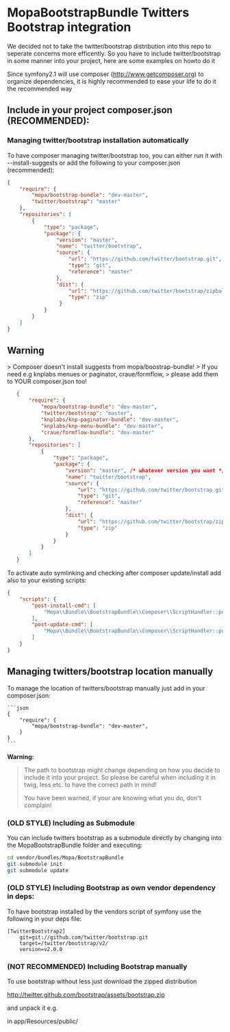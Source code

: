 MopaBootstrapBundle Twitters Bootstrap integration
==================================================

We decided not to take the twitter/bootstrap distribution into this repo to seperate concerns more efficently.
So you have to include twitter/bootstrap in some manner into your project, here are some examples on howto do it

Since symfony2.1 will use composer (http://www.getcomposer.org) to organize dependencies, it is highly recommended to ease your life to do it the recommended way

## Include in your project composer.json (RECOMMENDED):

### Managing twitter/bootstrap installation automatically

To have composer managing twitter/bootstrap too, you can either run it with
--install-suggests or add the following to your composer.json (recommended):

```json
{
    "require": {
        "mopa/bootstrap-bundle": "dev-master",
        "twitter/bootstrap": "master"
    },
    "repositories": [
        {
            "type": "package",
            "package": {
                "version": "master",
                "name": "twitter/bootstrap",
                "source": {
                    "url": "https://github.com/twitter/bootstrap.git",
                    "type": "git",
                    "reference": "master"
                },
                "dist": {
                    "url": "https://github.com/twitter/bootstrap/zipball/master",
                    "type": "zip"
                 }
            }
        }
    ]
}
```

       
<h2 id="Warning">Warning</h2>
> Composer doesn't install suggests from mopa/boostrap-bundle!
> If you need e.g knplabs menues or paginator, craue/formflow, 
> please add them to YOUR composer.json too!

```json
   {
       "require": {
           "mopa/bootstrap-bundle": "dev-master",
           "twitter/bootstrap": "master",
           "knplabs/knp-paginator-bundle": "dev-master",
           "knplabs/knp-menu-bundle": "dev-master",
           "craue/formflow-bundle": "dev-master"
       },
       "repositories": [
           {
               "type": "package",
               "package": {
                   "version": "master", /* whatever version you want */
                   "name": "twitter/bootstrap",
                   "source": {
                       "url": "https://github.com/twitter/bootstrap.git",
                       "type": "git",
                       "reference": "master"
                   },
                   "dist": {
                       "url": "https://github.com/twitter/bootstrap/zipball/master",
                       "type": "zip"
                   }
               }
           }
       ]
   }
```

To activate auto symlinking and checking after composer update/install add also to your existing scripts:

```json
{
    "scripts": {
        "post-install-cmd": [
            "Mopa\\Bundle\\BootstrapBundle\\Composer\\ScriptHandler::postInstallSymlinkTwitterBootstrap"
        ],
        "post-update-cmd": [
            "Mopa\\Bundle\\BootstrapBundle\\Composer\\ScriptHandler::postInstallSymlinkTwitterBootstrap"
        ]
    }
}
```

## Managing twitters/bootstrap location manually

To manage the location of twitters/bootstrap manually just add in your composer.json:

    ```json
    {
        "require": {
            "mopa/bootstrap-bundle": "dev-master",
        }
    }
    ```
 

**Warning:**

> The path to bootstrap might change depending on how you decide to include it into your project.
> So please be careful when including it in twig, less etc. to have the correct path in mind! 
>
> You have been warned, if your are knowing what you do, don't complain!

### (OLD STYLE) Including as Submodule

You can include twitters bootstrap as a submodule directly by changing into the MopaBootstrapBundle folder and executing:

``` bash
cd vendor/bundles/Mopa/BootstrapBundle
git submodule init
git submodule update
```


### (OLD STYLE) Including Bootstrap as own vendor dependency in deps:

To have bootstrap installed by the vendors script of symfony use the following in your deps file:

```
[TwitterBootstrap2]
    git=git://github.com/twitter/bootstrap.git
    target=/twitter/bootstrap/v2/
    version=v2.0.0
```

### (NOT RECOMMENDED) Including Bootstrap manually

To use bootstrap without less just download the zipped distribution

 http://twitter.github.com/bootstrap/assets/bootstrap.zip
 
 and unpack it e.g.
 
 in app/Resources/public/

